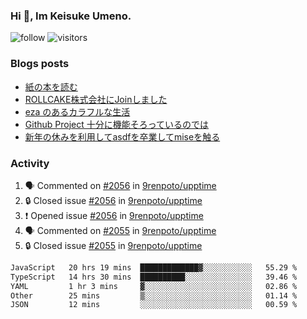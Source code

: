 ### Hi 👋, Im Keisuke Umeno.

<!--
**9renpoto/9renpoto** is a ✨ _special_ ✨ repository because its `README.md` (this file) appears on your GitHub profile.

Here are some ideas to get you started:

- 🔭 I’m currently working on ...
- 🌱 I’m currently learning ...
- 👯 I’m looking to collaborate on ...
- 🤔 I’m looking for help with ...
- 💬 Ask me about ...
- 📫 How to reach me: ...
- 😄 Pronouns: ...
- ⚡ Fun fact: ...
-->

![follow](https://img.shields.io/github/followers/9renpoto?label=Follow&style=social)
![visitors](https://komarev.com/ghpvc/?username=9renpoto&label=Profile%20views&color=0e75b6&style=flat)

### Blogs posts

<!-- BLOG-POST-LIST:START -->
- [紙の本を読む](https://9renpoto.win/entry/2024/02/25/reading-papar-book)
- [ROLLCAKE株式会社にJoinしました](https://9renpoto.win/entry/2024/02/11/join)
- [eza のあるカラフルな生活](https://9renpoto.win/entry/2024/02/01/eza)
- [Github Project 十分に機能そろっているのでは](https://9renpoto.win/entry/2024/01/14/gh-projects)
- [新年の休みを利用してasdfを卒業してmiseを触る](https://9renpoto.win/entry/2024/01/07/mise)
<!-- BLOG-POST-LIST:END -->

### Activity

<!--START_SECTION:activity-->
1. 🗣 Commented on [#2056](https://github.com/9renpoto/upptime/issues/2056#issuecomment-2034111023) in [9renpoto/upptime](https://github.com/9renpoto/upptime)
2. 🔒 Closed issue [#2056](https://github.com/9renpoto/upptime/issues/2056) in [9renpoto/upptime](https://github.com/9renpoto/upptime)
3. ❗ Opened issue [#2056](https://github.com/9renpoto/upptime/issues/2056) in [9renpoto/upptime](https://github.com/9renpoto/upptime)
4. 🗣 Commented on [#2055](https://github.com/9renpoto/upptime/issues/2055#issuecomment-2034034149) in [9renpoto/upptime](https://github.com/9renpoto/upptime)
5. 🔒 Closed issue [#2055](https://github.com/9renpoto/upptime/issues/2055) in [9renpoto/upptime](https://github.com/9renpoto/upptime)
<!--END_SECTION:activity-->

<!--START_SECTION:waka-->

```txt
JavaScript   20 hrs 19 mins  █████████████▓░░░░░░░░░░░   55.29 %
TypeScript   14 hrs 30 mins  ██████████░░░░░░░░░░░░░░░   39.46 %
YAML         1 hr 3 mins     ▓░░░░░░░░░░░░░░░░░░░░░░░░   02.86 %
Other        25 mins         ▒░░░░░░░░░░░░░░░░░░░░░░░░   01.14 %
JSON         12 mins         ░░░░░░░░░░░░░░░░░░░░░░░░░   00.59 %
```

<!--END_SECTION:waka-->
